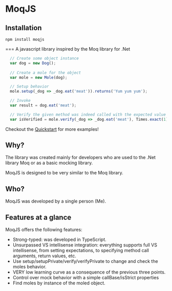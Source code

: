 MoqJS
===

## Installation
```
npm install moqjs
```
===
A javascript library inspired by the Moq library for .Net

```javascript
  // Create some object instance
  var dog = new Dog();
  
  // Create a mole for the object
  var mole = new Mole(dog);

  // Setup behavior
  mole.setup(_dog => _dog.eat('meat')).returns('Yum yum yum');

  // Invoke
  var result = dog.eat('meat');

  // Verify the given method was indeed called with the expected value exactly once
  var isVerified = mole.verify(_dog => _dog.eat('meat'), Times.exact(1));
```

Checkout the [Quickstart](https://github.com/slavik57/moqjs/wiki/Quickstart) for more examples!

## Why?

The library was created mainly for developers who are used to the .Net library Moq or as a basic mocking library.

MoqJS is designed to be very similar to the Moq library.

## Who?

MoqJS was developed by a single person (Me).

## Features at a glance
MoqJS offers the following features:
  * Strong-typed: was developed in TypeScript.
  * Unsurpassed VS intellisense integration: everything supports full VS intellisense, from setting expectations, to specifying method call arguments, return values, etc.
  * Use setup/setupPrivate/verify/verifyPrivate to change and check the moles behavior.
  * VERY low learning curve as a consequence of the previous three points.
  * Control over mock behavior with a simple callBase/isStrict properties
  * Find moles by instance of the moled object.
